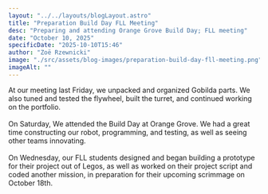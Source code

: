 ```yaml
---
layout: "../../layouts/blogLayout.astro"
title: "Preparation Build Day FLL Meeting"
desc: "Preparing and attending Orange Grove Build Day; FLL meeting"
date: "October 10, 2025"
specificDate: "2025-10-10T15:46"
author: "Zoë Rzewnicki"
image: "./src/assets/blog-images/preparation-build-day-fll-meeting.png"
imageAlt: ""
---
```

At our meeting last Friday, we unpacked and organized Gobilda parts. We also tuned and tested the flywheel, built the turret, and continued working on the portfolio.
<br><br>
On Saturday, We attended the Build Day at Orange Grove. We had a great time constructing our robot, programming, and testing, as well as seeing other teams innovating. 
<br><br>
On Wednesday, our FLL students designed and began building a prototype for their project out of Legos, as well as worked on their project script and coded another mission, in preparation for their upcoming scrimmage on October 18th. 